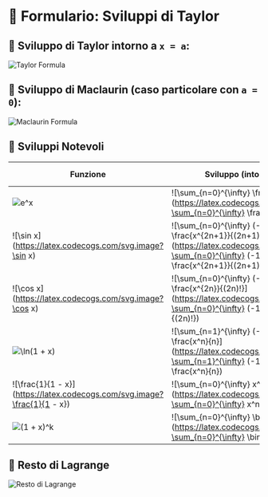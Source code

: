 # 📘 Formulario: Sviluppi di Taylor

## 🔸 Sviluppo di Taylor intorno a `x = a`:

![Taylor Formula](https://latex.codecogs.com/svg.image?f(x)=\sum_{n=0}^{\infty}\frac{f^{(n)}(a)}{n!}(x-a)^n)

## 🔹 Sviluppo di Maclaurin (caso particolare con `a = 0`):

![Maclaurin Formula](https://latex.codecogs.com/svg.image?f(x)=\sum_{n=0}^{\infty}\frac{f^{(n)}(0)}{n!}x^n)

## 📌 Sviluppi Notevoli

| Funzione         | Sviluppo (intorno a 0)                                                                 | Raggio di Convergenza |
|------------------|----------------------------------------------------------------------------------------|------------------------|
| ![e^x](https://latex.codecogs.com/svg.image?e^x) | ![\sum_{n=0}^{\infty} \frac{x^n}{n!}](https://latex.codecogs.com/svg.image?\sum_{n=0}^{\infty} \frac{x^n}{n!}) | ![\infty](https://latex.codecogs.com/svg.image?\infty) |
| ![\sin x](https://latex.codecogs.com/svg.image?\sin x) | ![\sum_{n=0}^{\infty} (-1)^n \frac{x^{2n+1}}{(2n+1)!}](https://latex.codecogs.com/svg.image?\sum_{n=0}^{\infty} (-1)^n \frac{x^{2n+1}}{(2n+1)!}) | ![\infty](https://latex.codecogs.com/svg.image?\infty) |
| ![\cos x](https://latex.codecogs.com/svg.image?\cos x) | ![\sum_{n=0}^{\infty} (-1)^n \frac{x^{2n}}{(2n)!}](https://latex.codecogs.com/svg.image?\sum_{n=0}^{\infty} (-1)^n \frac{x^{2n}}{(2n)!}) | ![\infty](https://latex.codecogs.com/svg.image?\infty) |
| ![\ln(1 + x)](https://latex.codecogs.com/svg.image?\ln(1+x)) | ![\sum_{n=1}^{\infty} (-1)^{n+1} \frac{x^n}{n}](https://latex.codecogs.com/svg.image?\sum_{n=1}^{\infty} (-1)^{n+1} \frac{x^n}{n}) | ![|x|<1](https://latex.codecogs.com/svg.image?|x|<1) |
| ![\frac{1}{1 - x}](https://latex.codecogs.com/svg.image?\frac{1}{1 - x}) | ![\sum_{n=0}^{\infty} x^n](https://latex.codecogs.com/svg.image?\sum_{n=0}^{\infty} x^n) | ![|x|<1](https://latex.codecogs.com/svg.image?|x|<1) |
| ![(1 + x)^k](https://latex.codecogs.com/svg.image?(1+x)^k) | ![\sum_{n=0}^{\infty} \binom{k}{n} x^n](https://latex.codecogs.com/svg.image?\sum_{n=0}^{\infty} \binom{k}{n} x^n) | ![|x|<1](https://latex.codecogs.com/svg.image?|x|<1) |

## 🔻 Resto di Lagrange

![Resto di Lagrange](https://latex.codecogs.com/svg.image?R_n(x)=\frac{f^{(n+1)}(\xi)}{(n+1)!}(x-a)^{n+1},\quad\xi\in(a,x))
